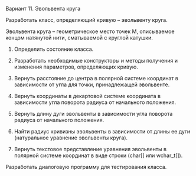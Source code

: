 Вариант 11. Эвольвента круга

Разработать класс, определяющий кривую – эвольвенту круга.

Эвольвента круга – геометрическое место точек М, описываемое концом натянутой нити, сматываемой с круглой катушки.

1) Определить состояние класса.

2) Разработать необходимые конструкторы и методы получения и изменения параметров, определяющих кривую.

3) Вернуть расстояние до центра в полярной системе координат в зависимости от угла для точки, принадлежащей эвольвенте.

4) Вернуть координаты в декартовой системе координата в зависимости угла поворота радиуса от начального положения.

5) Вернуть длину дуги эвольвенты в зависимости угла поворота радиуса от начального положения.

6) Найти радиус кривизны эвольвенты в зависимости от длины ее дуги (натуральное уравнение эвольвенты круга).

7) Вернуть текстовое представление уравнения эвольвенты в полярной системе координат в виде строки (char[] или wchar_t[]).

Разработать диалоговую программу для тестирования класса.
